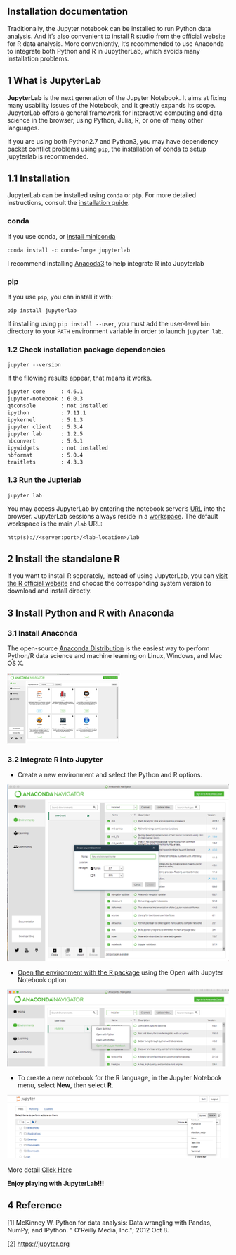 ## Installation documentation

Traditionally, the Jupyter notebook can be installed to run Python data analysis. And it’s also convenient to install R studio from the official website for R data analysis. More conveniently, It’s recommended to use Anaconda to integrate both Python and R in JupytherLab, which avoids many installation problems.

## 1 What is JupyterLab

**JupyterLab** is the next generation of the Jupyter Notebook. It aims at fixing many usability issues of the Notebook, and it greatly expands its scope. JupyterLab offers a general framework for interactive computing and data science in the browser, using Python, Julia, R, or one of many other languages.

If you are using both Python2.7 and Python3, you may have dependency packet conflict problems using ```pip```, the installation of conda to setup jupyterlab is recommended.

## 1.1 Installation

JupyterLab can be installed using `conda` or `pip`. For more detailed instructions, consult the [installation guide](https://jupyterlab.readthedocs.io/en/stable/getting_started/installation.html).

### conda

If you use conda, or [install miniconda](https://docs.conda.io/en/latest/miniconda.html)

```
conda install -c conda-forge jupyterlab
```

I recommend installing [Anacoda3](https://www.anaconda.com/distribution/) to help integrate R into Jupyterlab

### pip

If you use `pip`, you can install it with:

```
pip install jupyterlab
```

If installing using `pip install --user`, you must add the user-level `bin` directory to your `PATH` environment variable in order to launch `jupyter lab`.


### 1.2 Check installation package dependencies

```
jupyter --version
```

If the fllowing results appear, that means it works.

```
jupyter core     : 4.6.1
jupyter-notebook : 6.0.3
qtconsole        : not installed
ipython          : 7.11.1
ipykernel        : 5.1.3
jupyter client   : 5.3.4
jupyter lab      : 1.2.5
nbconvert        : 5.6.1
ipywidgets       : not installed
nbformat         : 5.0.4
traitlets        : 4.3.3
```

### 1.3 Run the Jupterlab

```
jupyter lab
```

You may access JupyterLab by entering the notebook server’s [URL](https://jupyterlab.readthedocs.io/en/stable/user/urls.html#urls) into the browser. JupyterLab sessions always reside in a [workspace](https://jupyterlab.readthedocs.io/en/stable/user/urls.html#url-workspaces-ui). The default workspace is the main `/lab` URL:

```
http(s)://<server:port>/<lab-location>/lab
```



## 2 Install the standalone R

If you want to install R separately, instead of using JupyterLab, you can [visit the R official website](https://www.r-project.org/) and choose the corresponding system version to download and install directly.



## 3 Install Python and R with Anaconda

### 3.1 Install Anaconda

The open-source [Anaconda Distribution](https://docs.anaconda.com/anaconda/) is the easiest way to perform Python/R data science and machine learning on Linux, Windows, and Mac OS X. 

<img src="./images/Installation/anacoda.png" alt="anacoda" style="zoom: 25%;" />

### 3.2 Integrate R into Jupyter

- Create a new environment and select the Python and R options. 

<img src="./images/Installation/rJupyterStep2.png" alt="rJupyterStep2.png" style="zoom:50%;" />

- [Open the environment with the R package](https://docs.anaconda.com/anaconda/navigator/getting-started/#navigator-use-environment) using the Open with Jupyter Notebook option. 

<img src="./images/Installation/rJupyterStep3.png" alt="rJupyterStep3.png" style="zoom: 50%;" />

- To create a new notebook for the R language, in the Jupyter Notebook menu, select **New**, then select **R**.

<img src="./images/Installation/rJupyterStep4.png" alt="rJupyterStep4.png" style="zoom: 50%;" />


 More detail [Click Here](https://docs.anaconda.com/anaconda/navigator/tutorials/r-lang/)



**Enjoy playing with JupyterLab!!!**



## 4 Reference

[1] McKinney W. Python for data analysis: Data wrangling with Pandas, NumPy, and IPython. " O'Reilly Media, Inc."; 2012 Oct 8.

[2] https://jupyter.org



